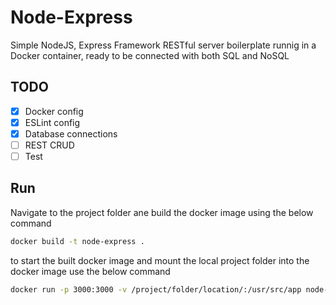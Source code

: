 # Node-Express

Simple NodeJS, Express Framework RESTful server boilerplate runnig in a Docker container, ready to be connected with both SQL and NoSQL

## TODO
- [x] Docker config
- [x] ESLint config
- [x] Database connections
- [ ] REST CRUD
- [ ] Test

## Run

Navigate to the project folder ane build the docker image using the below command
```sh
docker build -t node-express .
```

to start the built docker image and mount the local project folder into the docker image use the below command
```sh
docker run -p 3000:3000 -v /project/folder/location/:/usr/src/app node-express
```

